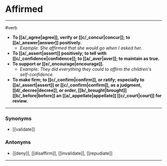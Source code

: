 # Affirmed
---
#verb
- **To [[a/_agree|agree]], verify or [[c/_concur|concur]]; to [[a/_answer|answer]] positively.**
	- _Example: She affirmed that she would go when I asked her._
- **To [[a/_assert|assert]] positively; to tell with [[c/_confidence|confidence]]; to [[a/_aver|aver]]; to maintain as true.**
- **To support or [[e/_encourage|encourage]].**
	- _Example: They did everything they could to affirm the children's self-confidence._
- **To make firm; to [[c/_confirm|confirm]], or ratify; especially to [[a/_assert|assert]] or [[c/_confirm|confirm]], as a judgment, [[d/_decree|decree]], or order, [[b/_brought|brought]] [[b/_before|before]] an [[a/_appellate|appellate]] [[c/_court|court]] for review.**
---
### Synonyms
- [[validate]]
### Antonyms
- [[deny]], [[disaffirm]], [[invalidate]], [[repudiate]]
---
